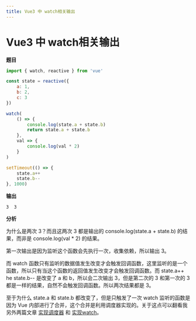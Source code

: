 ```yaml
---
title: Vue3 中 watch相关输出
---
```


# Vue3 中 watch相关输出

**题目**
```js
import { watch, reactive } from 'vue'

const state = reactive({
    a: 1,
    b: 2,
    c: 3
})

watch(
    () => {
        console.log(state.a + state.b)
        return state.a + state.b
    },
    val => {
        console.log(val * 2)
    }
)

setTimeout(() => {
    state.a++
    state.b--
}, 1000)
```

**输出**
```
3  3
```

**分析**

为什么是两次 3？而且这两次 3 都是输出的 console.log(state.a + state.b) 的结果，而非是 console.log(val * 2) 的结果。

第一次输出是因为监听这个函数会先执行一次，收集依赖，所以输出 3。

而 watch 函数只有监听的数据值发生改变才会触发回调函数，这里监听的是一个函数，所以只有当这个函数的返回值发生改变才会触发回调函数。而 state.a++ he state.b-- 是改变了 a 和 b，所以会二次输出 3，但是第二次的 3 和第一次的 3 都是一样的结果，自然不会触发回调函数。所以两次结果都是 3。

至于为什么 state.a 和 state.b 都改变了，但是只触发了一次 watch 监听的函数是因为 Vue 内部进行了合并，这个合并是利用调度器实现的。关于这点可以翻看我另外两篇文章 [实现调度器](https://blog.csdn.net/qq_53109172/article/details/142958186) 和 [实现watch](https://blog.csdn.net/qq_53109172/article/details/142973468)。